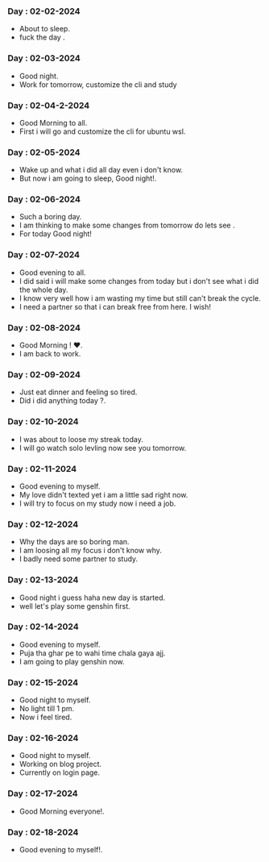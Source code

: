 ### Day : 02-02-2024

-   About to sleep.
-   fuck the day .

### Day : 02-03-2024

-   Good night.
-   Work for tomorrow, customize the cli and study

### Day : 02-04-2-2024

-   Good Morning to all.
-   First i will go and customize the cli for ubuntu wsl.

### Day : 02-05-2024

-   Wake up and what i did all day even i don't know.
-   But now i am going to sleep, Good night!.

### Day : 02-06-2024

-   Such a boring day.
-   I am thinking to make some changes from tomorrow do lets see .
-   For today Good night!

### Day : 02-07-2024

-   Good evening to all.
-   I did said i will make some changes from today but i don't see what i did the whole day.
-   I know very well how i am wasting my time but still can't break the cycle.
-   I need a partner so that i can break free from here. I wish!

### Day : 02-08-2024

-   Good Morning ! ❤.
-   I am back to work.

### Day : 02-09-2024

-   Just eat dinner and feeling so tired.
-   Did i did anything today ?.

### Day : 02-10-2024

-   I was about to loose my streak today.
-   I will go watch solo levling now see you tomorrow.

### Day : 02-11-2024

-   Good evening to myself.
-   My love didn't texted yet i am a little sad right now.
-   I will try to focus on my study now i need a job.

### Day : 02-12-2024

-   Why the days are so boring man.
-   I am loosing all my focus i don't know why.
-   I badly need some partner to study.

### Day : 02-13-2024

-   Good night i guess haha new day is started.
-   well let's play some genshin first.

### Day : 02-14-2024

-   Good evening to myself.
-   Puja tha ghar pe to wahi time chala gaya ajj.
-   I am going to play genshin now.

### Day : 02-15-2024

-   Good night to myself.
-   No light till 1 pm.
-   Now i feel tired.

### Day : 02-16-2024

-   Good night to myself.
-   Working on blog project.
-   Currently on login page.

### Day : 02-17-2024

-   Good Morning everyone!.

### Day : 02-18-2024

-   Good evening to myself!.
